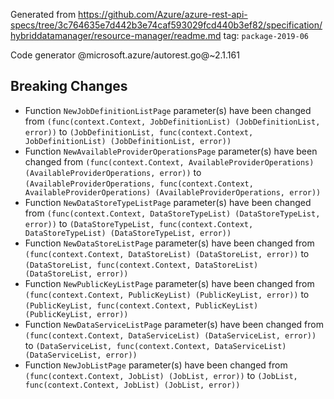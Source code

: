 Generated from https://github.com/Azure/azure-rest-api-specs/tree/3c764635e7d442b3e74caf593029fcd440b3ef82/specification/hybriddatamanager/resource-manager/readme.md tag: `package-2019-06`

Code generator @microsoft.azure/autorest.go@~2.1.161

## Breaking Changes

- Function `NewJobDefinitionListPage` parameter(s) have been changed from `(func(context.Context, JobDefinitionList) (JobDefinitionList, error))` to `(JobDefinitionList, func(context.Context, JobDefinitionList) (JobDefinitionList, error))`
- Function `NewAvailableProviderOperationsPage` parameter(s) have been changed from `(func(context.Context, AvailableProviderOperations) (AvailableProviderOperations, error))` to `(AvailableProviderOperations, func(context.Context, AvailableProviderOperations) (AvailableProviderOperations, error))`
- Function `NewDataStoreTypeListPage` parameter(s) have been changed from `(func(context.Context, DataStoreTypeList) (DataStoreTypeList, error))` to `(DataStoreTypeList, func(context.Context, DataStoreTypeList) (DataStoreTypeList, error))`
- Function `NewDataStoreListPage` parameter(s) have been changed from `(func(context.Context, DataStoreList) (DataStoreList, error))` to `(DataStoreList, func(context.Context, DataStoreList) (DataStoreList, error))`
- Function `NewPublicKeyListPage` parameter(s) have been changed from `(func(context.Context, PublicKeyList) (PublicKeyList, error))` to `(PublicKeyList, func(context.Context, PublicKeyList) (PublicKeyList, error))`
- Function `NewDataServiceListPage` parameter(s) have been changed from `(func(context.Context, DataServiceList) (DataServiceList, error))` to `(DataServiceList, func(context.Context, DataServiceList) (DataServiceList, error))`
- Function `NewJobListPage` parameter(s) have been changed from `(func(context.Context, JobList) (JobList, error))` to `(JobList, func(context.Context, JobList) (JobList, error))`
